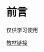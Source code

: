 # 前言

仅供学习使用

[教材链接](https://basic.smartedu.cn/tchMaterial?defaultTag=fa6200b8-b4aa-4d72-bebb-dddd93022a13%2Fff4138d4-29ba-49e7-aae9-50caaf27f69f%2F9226575a-a3f1-4ed8-9264-b0237fbbe312)